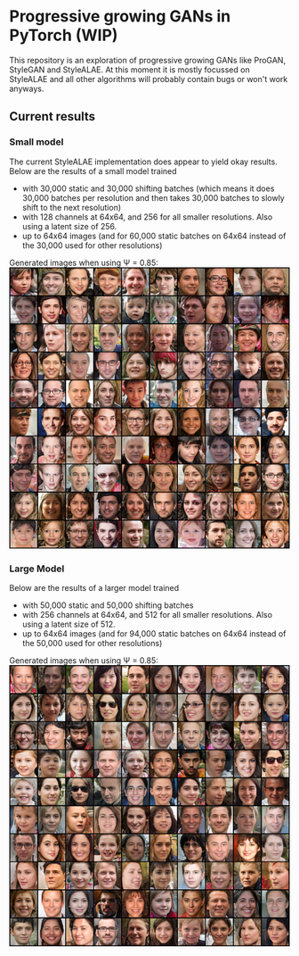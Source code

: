 # Progressive growing GANs in PyTorch (WIP)

This repository is an exploration of progressive growing GANs like ProGAN, StyleGAN and StyleALAE.
At this moment it is mostly focussed on StyleALAE and all other algorithms will probably contain bugs or won't work anyways.


## Current results

### Small model
The current StyleALAE implementation does appear to yield okay results.
Below are the results of a small model trained
- with 30,000 static and 30,000 shifting batches
(which means it does 30,000 batches per resolution and then takes 30,000 batches to slowly shift to the next resolution)
- with 128 channels at 64x64, and 256 for all smaller resolutions. Also using a latent size of 256.
- up to 64x64 images (and for 60,000 static batches on 64x64 instead of the 30,000 used for other resolutions)

Generated images when using Ψ = 0.85:
![There should be an image here](results/grid_output.png)


### Large Model
Below are the results of a larger model trained
- with 50,000 static and 50,000 shifting batches
- with 256 channels at 64x64, and 512 for all smaller resolutions. Also using a latent size of 512.
- up to 64x64 images (and for 94,000 static batches on 64x64 instead of the 50,000 used for other resolutions)

Generated images when using Ψ = 0.85:
![There should be an image here](results/grid_output_large.png)